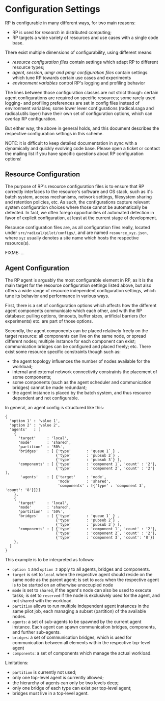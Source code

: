 
# Configuration Settings

RP is configurable in many different ways, for two main reasons:

  * RP is used for *research* in distributed computing;
  * RP targets a wide variety of resources and use cases with a
    single code base.


There exist multiple dimensions of configurability, using different means:

  * *resource configuration files* contain settings which adapt RP to different
    resource types;
  * *agent, session, umgr and pmgr configuration files* contain settings which
    tune RP towards certain use cases and experiments
  * *environment variables* control RP's logging and profiling behavior

The lines between those configuration classes are not strict though: certain
agent configurations are required on specific resources; some rarely used
logging- and profiling preferences are set in config files instead of
environment variables; some lower lever configurations (radical.saga and
radical.utils layer) have their own set of configuration options, which can
overlap RP configuration.

But either way, the above in general holds, and this document describes the
respective configuration settings in this scheme.


NOTE: it is difficult to keep detailed documentation in sync with a dynamically
      and quickly evolving code base.  Please open a ticket or contact the
      mailing list if you have specific questions about RP configuration
      options!


## Resource Configuration

The purpose of RP's resource configuration files is to ensure that RP correctly
interfaces to the resource's software and OS stack, such as it's batch system,
access mechanisms, network settings, filesystem sharing and retention policies,
etc.  As such, the configurations capture relevant system configuration choices
where those cannot be automatically be detected.  In fact, we often forego
opportunities of automated detection in favor of explicit configuration, at
least at the current stage of development.

Resource configuration files are, as all configuration files really, located
under `src/radical/pilot/configs/`, and are named `resource_xyz.json`, where
`xyz` usually denotes a site name which hosts the respective resource(s).

FIXME: ...


## Agent Configuration

The RP agent is arguably the most configurable element in RP, as it is the main
target for the resource configuration settings listed above, but also offers
a wide range of resource independent configuration settings, which tune its
behavior and performance in various ways.

First, there is a set of configuration options which affects how the different
agent components communicate which each other, and with the RP database: pulling
options, timeouts, buffer sizes, artificial barriers (for experiments) etc. are
part of those options.

Secondly, the agent components can be placed relatively freely on the target
resource: all components can live on the same node, or spread different nodes;
multiple instance for each component can exist; communication bridges can be
configured and placed freely; etc.  There exist some resource specific
constraints though such as:

  * the agent topology influences the number of nodes available for the
    workload;
  * internal and external network connectivity constraints the placement of some
    components;
  * some components (such as the agent scheduler and communication bridges)
    cannot be made redundant;
  * the agent instance is placed by the batch system, and thus resource dependent
    and not configurable.

In general, an agent config is structured like this:

```
{
  'option 1' : 'value 1',
  'option 2' : 'value 2',
  'agents'   : [
    {
      'target'     : 'local',
      'mode'       : 'shared',
      'partition'  : '50%',
      'bridges'    : [ {'type'       : 'queue 1` } ,
                       {'type'       : 'pubsub 2`} ,
                       {'type'       : 'pubsub 3`} ],
      'components' : [ {'type'       : 'component 1`, 'count' : '2'},
                       {'type'       : 'component 2`, 'count' : '2'} ],
       'agents'    : [ {'target'     : 'node',
                        'mode'       : 'shared',
                        'components' : [{'type' : 'component 3`, 'count': '8'}]}]
    },
    {
      'target'     : 'local',
      'mode'       : 'shared',
      'partition'  : '50%',
      'bridges'    : [ {'type'       : 'queue 1` } ,
                       {'type'       : 'pubsub 2`} ,
                       {'type'       : 'pubsub 3`} ],
      'components' : [ {'type'       : 'component 1`, 'count' : '2'},
                       {'type'       : 'component 2`, 'count' : '2'},
                       {'type'       : 'component 3`, 'count': '8'}]
    },
  ]
}
```

This example is to be interpreted as follows:

  * `option 1` and `option 2` apply to all agents, bridges and components.
  * `target` is set to `local` when the respective agent should reside on the
    same node as the parent agent; is set to `node` when the respective agent is
    to be started on an otherwise unoccupied node
  * `mode` is set to `shared`, if the agent's node can also be used to execute
    tasks; is set to `reserved` if the node is exclusively used for the
    agent, and not shared with the workload.
  * `partition` allows to run multiple independent agent instances in the same
    pilot job, each managing a subset (partition) of the available nodes.
  * `agents`: a set of sub-agents to be spawned by the current agent instance.
    Each agent can spawn communication bridges, components, and further
    sub-agents.
  * `bridges`: a set of communication bridges, which is used for communication
    between all elements within the respective top-level agent
  * `components`: a set of components which manage the actual workload.


Limitations:

  * `partition` is currently not used;
  * only one top-level agent is currently allowed;
  * the hierarchy of agents can only be two levels deep;
  * only one bridge of each type can exist per top-level agent;
  * bridges must live in a top-level agent.


